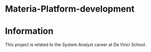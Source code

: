 # Materia-Platform-development
<h1>Information</h1>
<div><p>This project is related to the System Analyst career at Da Vinci School. </p></div>
